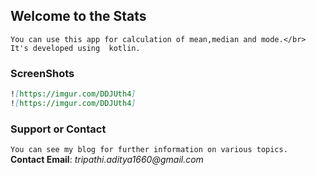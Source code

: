 ## Welcome to the Stats
```
You can use this app for calculation of mean,median and mode.</br>
It's developed using  kotlin.
```

### ScreenShots
```markdown
![https://imgur.com/DDJUth4]
![https://imgur.com/DDJUth4]

```

### Support or Contact

`You can see my blog for further information on various topics.`<br/>
**Contact Email**: _tripathi.aditya1660@gmail.com_
